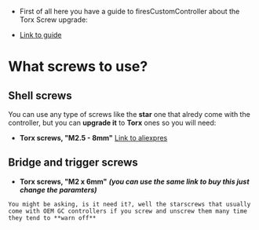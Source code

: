 * First of all here you have a guide to firesCustomController about the Torx Screw upgrade:
- [Link to guide](https://firescc.com/mod-guides#/torx-screw-upgrade)

# What screws to use?
## Shell screws
You can use any type of screws like the **star** one that alredy come with the controller, but you can **upgrade it** to **Torx** ones
so you will need:

* **Torx screws, "M2.5 - 8mm"**
[Link to aliexpres](https://es.aliexpress.com/item/1005004611750289.html?spm=a2g0o.productlist.main.3.40da48a3waGu6y&algo_pvid=29773236-67a3-40bf-8209-874b49391e95&aem_p4p_detail=202402270546361391298417432000001254884&algo_exp_id=29773236-67a3-40bf-8209-874b49391e95-1&pdp_npi=4%40dis%21EUR%213.26%212.61%21%21%213.46%212.77%21%40211b617b17090415959715446ed49f%2112000029832052842%21sea%21ES%214541227365%21&curPageLogUid=jUwltWJodWex&utparam-url=scene%3Asearch%7Cquery_from%3A&search_p4p_id=202402270546361391298417432000001254884_2)

## Bridge and trigger screws

* **Torx screws, "M2 x 6mm"** ***(you can use the same link to buy this just change the paramters)***

```
You might be asking, is it need it?, well the starscrews that usually come with OEM GC controllers if you screw and unscrew them many time they tend to **warn off**
``` 
